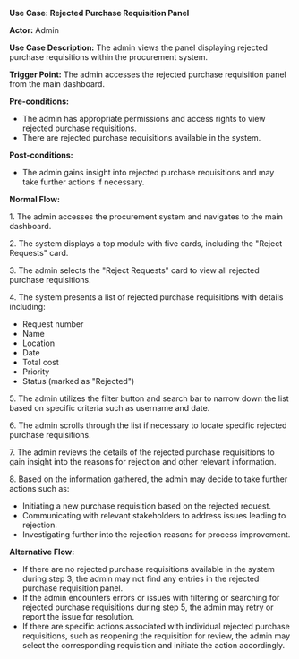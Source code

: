 ﻿**Use Case: Rejected Purchase Requisition Panel**

**Actor:** Admin

**Use Case Description:** The admin views the panel displaying rejected purchase requisitions within the procurement system.

**Trigger Point:** The admin accesses the rejected purchase requisition panel from the main dashboard.

**Pre-conditions:**

- The admin has appropriate permissions and access rights to view rejected purchase requisitions.
- There are rejected purchase requisitions available in the system.

**Post-conditions:**

- The admin gains insight into rejected purchase requisitions and may take further actions if necessary.

**Normal Flow:**

1\. The admin accesses the procurement system and navigates to the main dashboard.

2\. The system displays a top module with five cards, including the "Reject Requests" card.

3\. The admin selects the "Reject Requests" card to view all rejected purchase requisitions.

4\. The system presents a list of rejected purchase requisitions with details including:

- Request number
- Name
- Location
- Date
- Total cost
- Priority
- Status (marked as "Rejected")

5\. The admin utilizes the filter button and search bar to narrow down the list based on specific criteria such as username and date.

6\. The admin scrolls through the list if necessary to locate specific rejected purchase requisitions.

7\. The admin reviews the details of the rejected purchase requisitions to gain insight into the reasons for rejection and other relevant information.

8\. Based on the information gathered, the admin may decide to take further actions such as:

- Initiating a new purchase requisition based on the rejected request.
- Communicating with relevant stakeholders to address issues leading to rejection.
- Investigating further into the rejection reasons for process improvement.

**Alternative Flow:**

- If there are no rejected purchase requisitions available in the system during step 3, the admin may not find any entries in the rejected purchase requisition panel.
- If the admin encounters errors or issues with filtering or searching for rejected purchase requisitions during step 5, the admin may retry or report the issue for resolution.
- If there are specific actions associated with individual rejected purchase requisitions, such as reopening the requisition for review, the admin may select the corresponding requisition and initiate the action accordingly.
